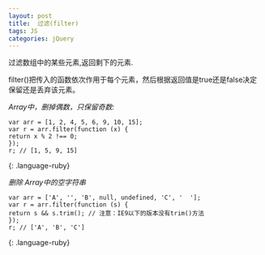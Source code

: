 ```yaml
---
layout: post
title:  过滤(filter)
tags: JS
categories: jQuery
---
```




过滤数组中的某些元素,返回剩下的元素.

filter()把传入的函数依次作用于每个元素，然后根据返回值是true还是false决定保留还是丢弃该元素。



*Array中，删掉偶数，只保留奇数:*
~~~
var arr = [1, 2, 4, 5, 6, 9, 10, 15];
var r = arr.filter(function (x) {
return x % 2 !== 0;
});
r; // [1, 5, 9, 15]
~~~
{: .language-ruby}




*删除 Array中的空字符串*
~~~
var arr = ['A', '', 'B', null, undefined, 'C', '  '];
var r = arr.filter(function (s) {
return s && s.trim(); // 注意：IE9以下的版本没有trim()方法
});
r; // ['A', 'B', 'C']
~~~
{: .language-ruby}

